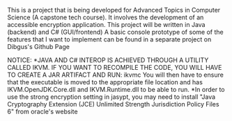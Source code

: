 This is a project that is being developed for Advanced Topics in Computer Science (A capstone tech course).
It involves the development of an accessible encryption application.
This project will be written in Java (backend) and C# (GUI/frontend)
A basic console prototype of some of the features that I want to implement can be found in a separate project on Dibgus's Github Page

NOTICE:
*JAVA AND C# INTEROP IS ACHIEVED THROUGH A UTILITY CALLED IKVM. IF YOU WANT TO RECOMPILE THE CODE, YOU WILL HAVE TO CREATE A JAR ARTIFACT AND RUN:
ikvmc <jarfile>
You will then have to ensure that the executable is moved to the appropriate file location and has IKVM.OpenJDK.Core.dll and IKVM.Runtime.dll to be able to run.
*In order to use the strong encryption setting in jasypt, you may need to install "Java Cryptography Extension (JCE) Unlimited Strength Jurisdiction Policy Files 6" from oracle's website